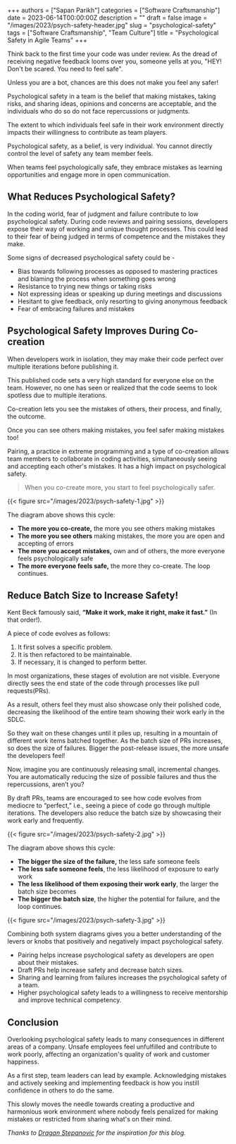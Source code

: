 +++
authors = ["Sapan Parikh"]
categories = ["Software Craftsmanship"]
date = 2023-06-14T00:00:00Z
description = ""
draft = false
image = "/images/2023/psych-safety-header.jpg"
slug = "psychological-safety"
tags = ["Software Craftsmanship", "Team Culture"]
title = "Psychological Safety in Agile Teams"
+++

Think back to the first time your code was under review. As the dread of receiving negative feedback looms over you, someone yells at you, "HEY! Don't be scared. You need to feel safe".

Unless you are a bot, chances are this does not make you feel any safer!

Psychological safety in a team is the belief that making mistakes, taking risks, and sharing ideas, opinions and concerns are acceptable, and the individuals who do so do not face repercussions or judgments.

The extent to which individuals feel safe in their work environment directly impacts their willingness to contribute as team players.

Psychological safety, as a belief, is very individual. You cannot directly control the level of safety any team member feels.

When teams feel psychologically safe, they embrace mistakes as learning opportunities and engage more in open communication.

## What Reduces Psychological Safety?

In the coding world, fear of judgment and failure contribute to low psychological safety. During code reviews and pairing sessions, developers expose their way of working and unique thought processes. This could lead to their fear of being judged in terms of competence and the mistakes they make.

Some signs of decreased psychological safety could be -

- Bias towards following processes as opposed to mastering practices and blaming the process when something goes wrong
- Resistance to trying new things or taking risks
- Not expressing ideas or speaking up during meetings and discussions
- Hesitant to give feedback, only resorting to giving anonymous feedback
- Fear of embracing failures and mistakes

## Psychological Safety Improves During Co-creation

When developers work in isolation, they may make their code perfect over multiple iterations before publishing it.

This published code sets a very high standard for everyone else on the team. However, no one has seen or realized that the code seems to look spotless due to multiple iterations.

Co-creation lets you see the mistakes of others, their process, and finally, the outcome.

Once you can see others making mistakes, you feel safer making mistakes too!

Pairing, a practice in extreme programming and a type of co-creation allows team members to collaborate in coding activities, simultaneously seeing and accepting each other's mistakes. It has a high impact on psychological safety.

>  When you co-create more, you start to feel psychologically safer.

{{< figure src="/images/2023/psych-safety-1.jpg" >}}

The diagram above shows this cycle:

- **The more you co-create,** the more you see others making mistakes
- **The more you see others** making mistakes, the more you are open and accepting of errors
- **The more you accept mistakes,** own and of others, the more everyone feels psychologically safe
- **The more everyone feels safe,** the more they co-create. The loop continues.


## Reduce Batch Size to Increase Safety!

Kent Beck famously said, **“Make it work, make it right, make it fast.”** (In that order!).

A piece of code evolves as follows:
1. It first solves a specific problem.
1. It is then refactored to be maintainable.
1. If necessary, it is changed to perform better.

In most organizations, these stages of evolution are not visible. Everyone directly sees the end state of the code through processes like pull requests(PRs).

As a result, others feel they must also showcase only their polished code, decreasing the likelihood of the entire team showing their work early in the SDLC.

So they wait on these changes until it piles up, resulting in a mountain of different work items batched together. As the batch size of PRs increases, so does the size of failures. Bigger the post-release issues, the more unsafe the developers feel!

Now, imagine you are continuously releasing small, incremental changes. You are automatically reducing the size of possible failures and thus the repercussions, aren’t you?

By draft PRs, teams are encouraged to see how code evolves from mediocre to “perfect,” i.e., seeing a piece of code go through multiple iterations. The developers also reduce the batch size by showcasing their work early and frequently.

{{< figure src="/images/2023/psych-safety-2.jpg" >}}


The diagram above shows this cycle:

- **The bigger the size of the failure,** the less safe someone feels
- **The less safe someone feels**, the less likelihood of exposure to early work
- **The less likelihood of them exposing their work early**, the larger the batch size becomes
- **The bigger the batch size**, the higher the potential for failure, and the loop continues.

{{< figure src="/images/2023/psych-safety-3.jpg" >}}

Combining both system diagrams gives you a better understanding of the levers or knobs that positively and negatively impact psychological safety.

- Pairing helps increase psychological safety as developers are open about their mistakes.
- Draft PRs help increase safety and decrease batch sizes.
- Sharing and learning from failures increases the psychological safety of a team.
- Higher psychological safety leads to a willingness to receive mentorship and improve technical competency.

## Conclusion
Overlooking psychological safety leads to many consequences in different areas of a company. Unsafe employees feel unfulfilled and contribute to work poorly, affecting an organization's quality of work and customer happiness.

As a first step, team leaders can lead by example. Acknowledging mistakes and actively seeking and implementing feedback is how you instill confidence in others to do the same.

This slowly moves the needle towards creating a productive and harmonious work environment where nobody feels penalized for making mistakes or restricted from sharing what's on their mind.


*Thanks to [Dragan Stepanovic](https://www.linkedin.com/in/dstepanovic/) for the inspiration for this blog.*

